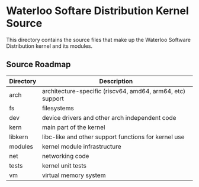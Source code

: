 # Waterloo Softare Distribution Kernel Source

This directory contains the source files that make up the Waterloo Software Distribution kernel and its modules.

## Source Roadmap

| Directory | Description |
| --------- | ----------- |
| arch | architecture-specific (riscv64, amd64, arm64, etc) support |
| fs | filesystems |
| dev | device drivers and other arch independent code |
| kern | main part of the kernel |
| libkern | libc-like and other support functions for kernel use |
| modules | kernel module infrastructure |
| net | networking code |
| tests | kernel unit tests |
| vm | virtual memory system |
